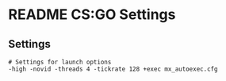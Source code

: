 # README CS:GO Settings

## Settings
```shell
# Settings for launch options
-high -novid -threads 4 -tickrate 128 +exec mx_autoexec.cfg
```
